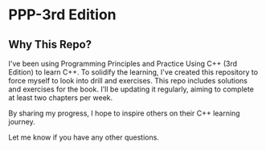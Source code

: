 # PPP-3rd Edition 

## Why This Repo? 
I've been using Programming Principles and Practice Using C++ (3rd Edition) to learn C++. To solidify the learning, I've created this repository to force myself to look into drill and exercises. This repo includes solutions and exercises for the book. I'll be updating it regularly, aiming to complete at least two chapters per week.

By sharing my progress, I hope to inspire others on their C++ learning journey.

Let me know if you have any other questions.
